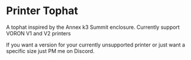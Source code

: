 # Printer Tophat

A tophat inspired by the Annex k3 Summit enclosure. Currently support VORON V1 and V2 printers

If you want a version for your currently unsupported printer or just want a specific size just PM me on Discord.
